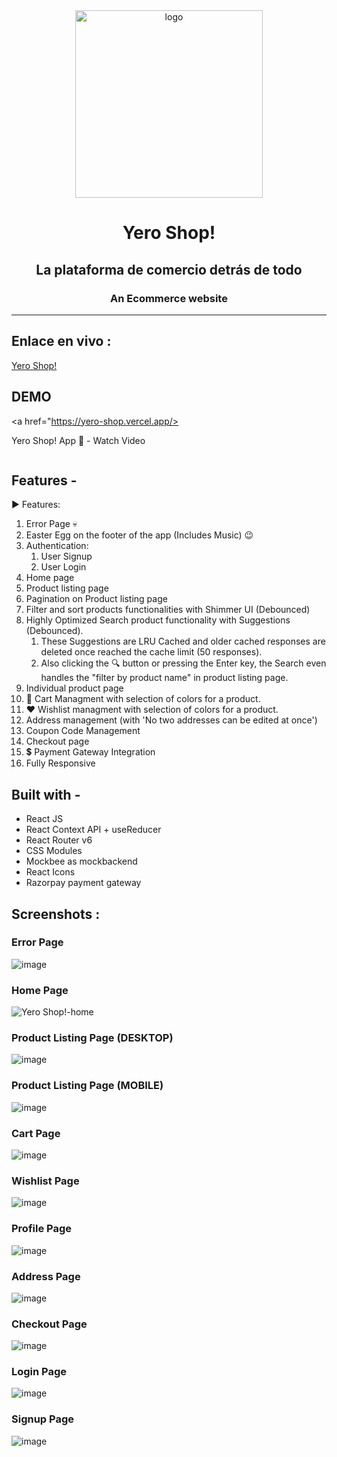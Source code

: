 <div align="center">
  <img src="https://f005.backblazeb2.com/file/120000/Yero+Shop/lovepik.png" height="300" width="300" alt="logo"/>

# Yero Shop!

## La plataforma de comercio detrás de todo

### An Ecommerce website 

  <hr />

</div>

## **Enlace en vivo :**

[Yero Shop!](https://yero-shop.vercel.app/)

## **DEMO**

<a href="https://yero-shop.vercel.app/>
    <p>Yero Shop! App 📱 - Watch Video</p>
    <img style="max-width:300px;" src="">
  </a>

## **Features -**

▶ Features:

1. Error Page 💀
1. Easter Egg on the footer of the app (Includes Music) 😉
1. Authentication:
   1. User Signup
   1. User Login
1. Home page
1. Product listing page
1. Pagination on Product listing page
1. Filter and sort products functionalities with Shimmer UI (Debounced)
1. Highly Optimized Search product functionality with Suggestions (Debounced). 
    1. These Suggestions are LRU Cached and older cached responses are deleted once reached the cache limit (50 responses). 
    1. Also clicking the 🔍 button or pressing the Enter key, the Search even handles the "filter by product name" in product listing page.
1. Individual product page
1. 🛒 Cart Managment with selection of colors for a product. 
1. ❤ Wishlist managment with selection of colors for a product.
1. Address management (with 'No two addresses can be edited at once')
1. Coupon Code Management
1. Checkout page
1. 💲 Payment Gateway Integration 
1. Fully Responsive

## **Built with -**

- React JS
- React Context API + useReducer
- React Router v6
- CSS Modules
- Mockbee as mockbackend
- React Icons
- Razorpay payment gateway

## **Screenshots :**

### Error Page
![image]()

### Home Page
![Yero Shop!-home](https://f005.backblazeb2.com/file/120000/Yero+Shop/Yero+Shop!-home.png)

### Product Listing Page (DESKTOP)
![image](https://f005.backblazeb2.com/file/120000/Yero+Shop/Product+Listing+Page+(DESKTOP).png)

### Product Listing Page (MOBILE)
![image](https://f005.backblazeb2.com/file/120000/Yero+Shop/MOBILE.png)

### Cart Page
![image](https://f005.backblazeb2.com/file/120000/Yero+Shop/Cart_Page.png)

### Wishlist Page
![image](https://f005.backblazeb2.com/file/120000/Yero+Shop/Wishlist+Page.png)

### Profile Page
![image](https://f005.backblazeb2.com/file/120000/Yero+Shop/Profile+Page.png)

### Address Page
![image](https://f005.backblazeb2.com/file/120000/Yero+Shop/Address+Page.png)

### Checkout Page
![image](https://f005.backblazeb2.com/file/120000/Yero+Shop/Checkout+Page.png)

### Login Page
![image](https://f005.backblazeb2.com/file/120000/Yero+Shop/Login+Page.png)

### Signup Page
![image](https://f005.backblazeb2.com/file/120000/Yero+Shop/Signup+Page.png)
